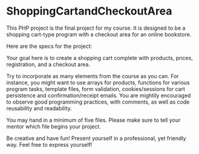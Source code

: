 # ShoppingCartandCheckoutArea
This PHP project is the final project for my course.  It is designed to be a shopping cart-type program with a checkout area for an online bookstore.

Here are the specs for the project:

Your goal here is to create a shopping cart complete with products, prices, registration, and a checkout area. 

Try to incorporate as many elements from the course as you can. For instance, you might want to use arrays for products, functions for various program tasks, template files, form validation, cookies/sessions for cart persistence and confirmation/receipt emails. You are mightily encouraged to observe good programming practices, with comments, as well as code reusability and readability. 

You may hand in a minimum of five files. Please make sure to tell your mentor which file begins your project.

Be creative and have fun! Present yourself in a professional, yet friendly way. Feel free to express yourself!
